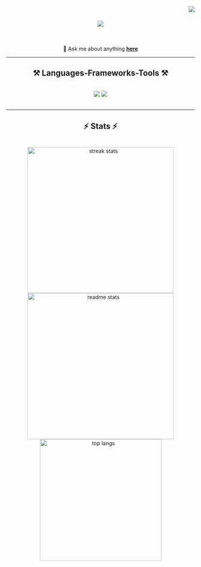 <img align="right" src="https://visitor-badge.laobi.icu/badge?page_id=bitunit.bitunit" />

<h1 align="center">
  <img src="https://readme-typing-svg.herokuapp.com/?font=Lexend&size=50&center=true&vCenter=true&width=700&height=70&duration=5000&lines=Hi!+👋;" />
</h1>

<br/>

<div align="center">

💬 Ask me about anything **[here](https://github.com/bitunit/bitunit/issues)**

</div>

<hr>
 
<h2 align="center">⚒️ Languages-Frameworks-Tools ⚒️</h2>

<br/>

<div align="center">
    <img src="https://skillicons.dev/icons?i=vscode,neovim" />
    <img src="https://skillicons.dev/icons?i=cpp,html,markdown" /><br>
</div>

<br/>

<hr/>

<h2 align="center">⚡ Stats ⚡</h2>

<br>

<div align=center>
  <img width=390 src="https://github-readme-streak-stats-salesp07.vercel.app/?user=bitunit&count_private=true&theme=react&border_radius=10" alt="streak stats"/>
  <img width=390 src="https://github-readme-stats-salesp07.vercel.app/api?username=bitunit&count_private=true&show_icons=true&theme=react&rank_icon=github&border_radius=10" alt="readme stats" />
  <img width=325 align="center" src="https://github-readme-stats-salesp07.vercel.app/api/top-langs/?username=bitunit&hide=HTML&langs_count=8&layout=compact&theme=react&border_radius=10&size_weight=0.5&count_weight=0.5&exclude_repo=github-readme-stats" alt="top langs" />
</div>